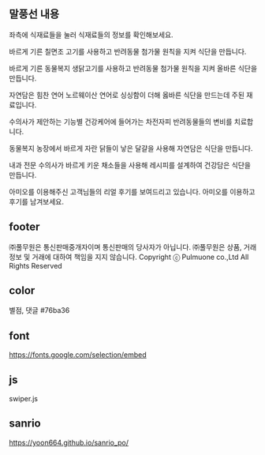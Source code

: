 ## 말풍선 내용



좌측에 식재료들을 눌러
식재료들의 정보를 확인해보세요.


바르게 기른 칠면조 고기를
사용하고 반려동물 첨가물
원칙을 지켜 식단을 만듭니다.

바르게 기른 동물복지 생닭고기를
사용하고 반려동물 첨가물 원칙을
지켜 올바른 식단을 만듭니다. 

자연담은 힘찬 연어 노르웨이산
연어로 싱싱함이 더해 옳바른
식단을 만드는데 주된 재료입니다. 

수의사가 제안하는 기능별 
건강케어에 들어가는 차전자피
반려동물들의 변비를 치료합니다.

동물복지 농장에서 바르게 자란
닭들이 낳은 달걀을 사용해 
자연담은 식단을 만듭니다.

내과 전문 수의사가 바르게
키운 채소들을 사용해 레시피를
설계하여 건강담은 식단을 만듭니다.


아미오를 이용해주신 고객님들의
리얼 후기를 보여드리고 있습니다.
아미오를 이용하고 후기를 남겨보세요.


## footer

㈜풀무원은 통신판매중개자이며 통신판매의 당사자가 아닙니다. 
㈜풀무원은 상품, 거래정보 및 거래에 대하여 책임을 지지 않습니다.
Copyright ⓒ Pulmuone co.,Ltd All Rights Reserved

## color
별점, 댓글
#76ba36

## font
https://fonts.google.com/selection/embed

## js
swiper.js

## sanrio
https://yoon664.github.io/sanrio_po/